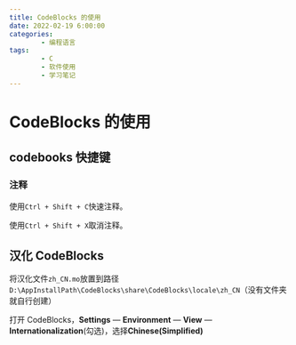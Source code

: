 ```yaml
---
title: CodeBlocks 的使用
date: 2022-02-19 6:00:00
categories:
        - 编程语言
tags:
        - C
        - 软件使用
        - 学习笔记
---
```


# CodeBlocks 的使用

## codebooks 快捷键

### 注释

使用`Ctrl + Shift + C`快速注释。

使用`Ctrl + Shift + X`取消注释。

## 汉化 CodeBlocks

将汉化文件`zh_CN.mo`放置到路径`D:\AppInstallPath\CodeBlocks\share\CodeBlocks\locale\zh_CN`（没有文件夹就自行创建）

打开 CodeBlocks，**Settings** — **Environment** — **View** — **Internationalization**(勾选)，选择**Chinese(Simplified)**
